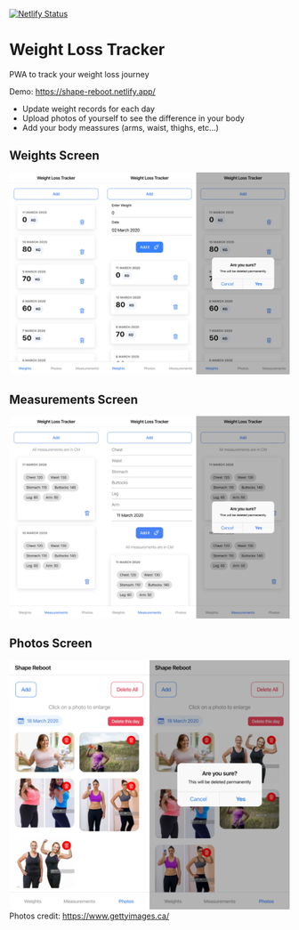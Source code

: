 [![Netlify Status](https://api.netlify.com/api/v1/badges/7fbfce56-6609-4675-b9a5-38e4f5992dfd/deploy-status)](https://app.netlify.com/sites/shape-reboot/deploys)

# Weight Loss Tracker

PWA to track your weight loss journey

Demo: https://shape-reboot.netlify.app/

- Update weight records for each day
- Upload photos of yourself to see the difference in your body
- Add your body meassures (arms, waist, thighs, etc...)

## Weights Screen

![Weights Screen](/public/assets/images/screenshots/weights-page.jpeg)

## Measurements Screen

![Measurements Screen](/public/assets/images/screenshots/measurements-page.jpeg)

## Photos Screen

![Measurements Screen](/public/assets/images/screenshots/photos-page.jpeg)
Photos credit: https://www.gettyimages.ca/
